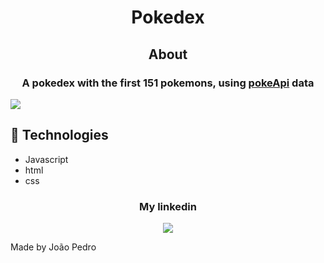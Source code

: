 <h1 align='center'>Pokedex</h1>

<h2 align='center'>About</h2>

<h3 align='center'>A pokedex with the first 151 pokemons, using <a href="https://pokeapi.co/">pokeApi</a> data</h3>

<img src='img/gif-pokedex.gif'>

## 🚀 Technologies

<ul>
    <li>Javascript</li>
    <li>html</li>
    <li>css</li>
</ul>

<div align='center'>
  <h3>My linkedin</h3>
  <a href="https://www.linkedin.com/in/joao-pedro-mello/" target='_blank'><img src='https://img.shields.io/badge/LinkedIn-0077B5?style=for-the-badge&logo=linkedin&logoColor=white'/></a>
</div>

Made by João Pedro
